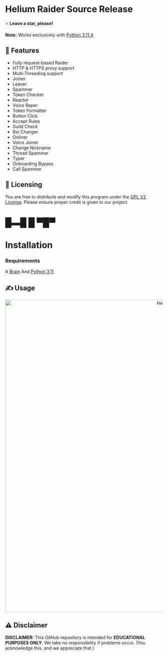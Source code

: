 # Helium Raider Source Release

⭐ **Leave a star, please!**

**Note:** Works exclusively with [Python 3.11.4](https://www.python.org/ftp/python/3.11.4/python-3.11.4-amd64.exe)

## 👾 Features
- Fully request-based Raider
- HTTP & HTTPS proxy support
- Multi-Threading support
- Joiner
- Leaver
- Spammer
- Token Checker
- Reactor
- Voice Raper
- Token Formatter
- Button Click
- Accept Rules
- Guild Check
- Bio Changer
- Onliner
- Voice Joiner
- Change Nickname
- Thread Spammer
- Typer
- Onboarding Bypass
- Call Spammer

## 📝 Licensing
You are free to distribute and modify this program under the [GPL V2 License](https://www.gnu.org/licenses/old-licenses/gpl-2.0.txt). Please ensure proper credit is given to our project.

# █▬█ █ ▀█▀

# Installation
### Requirements
A [Brain](https://www.cancer.gov/publications/dictionaries/cancer-terms/def/brain)
And [Python 3.11](https://www.python.org/downloads/release/python-3114/)

## ✍️ Usage
<p align="center">
  <img src="https://cdn.discordapp.com/attachments/1159154741918564474/1192110796260528158/image.png" alt="Helium" width="1000">
</p>

## ⚠️ Disclaimer
**DISCLAIMER:** This GitHub repository is intended for **EDUCATIONAL PURPOSES ONLY**. We take no responsibility if problems occur. (You acknowledge this, and we appreciate that.)

